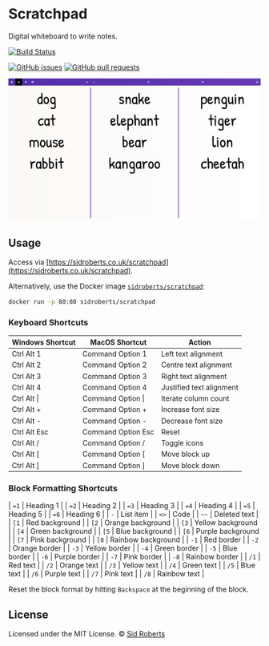 # Scratchpad

Digital whiteboard to write notes.

[![Build Status](https://img.shields.io/github/actions/workflow/status/SidRoberts/scratchpad/tests.yml?branch=development&style=for-the-badge)](https://github.com/SidRoberts/scratchpad/actions)

[![GitHub issues](https://img.shields.io/github/issues-raw/SidRoberts/scratchpad.svg?style=for-the-badge)](https://github.com/SidRoberts/scratchpad/issues)
[![GitHub pull requests](https://img.shields.io/github/issues-pr-raw/SidRoberts/scratchpad.svg?style=for-the-badge)](https://github.com/SidRoberts/scratchpad/pulls)

![](screenshot.png)

## Usage

Access via [https://sidroberts.co.uk/scratchpad](https://sidroberts.co.uk/scratchpad).

Alternatively, use the Docker image [`sidroberts/scratchpad`](https://hub.docker.com/repository/docker/sidroberts/scratchpad):

```bash
docker run -p 80:80 sidroberts/scratchpad
```

### Keyboard Shortcuts

| Windows Shortcut | MacOS Shortcut     | Action                   |
|------------------|--------------------|--------------------------|
| Ctrl Alt 1       | Command Option 1   | Left text alignment      |
| Ctrl Alt 2       | Command Option 2   | Centre text alignment    |
| Ctrl Alt 3       | Command Option 3   | Right text alignment     |
| Ctrl Alt 4       | Command Option 4   | Justified text alignment |
| Ctrl Alt \|      | Command Option \|  | Iterate column count     |
| Ctrl Alt +       | Command Option +   | Increase font size       |
| Ctrl Alt -       | Command Option -   | Decrease font size       |
| Ctrl Alt Esc     | Command Option Esc | Reset                    |
| Ctrl Alt /       | Command Option /   | Toggle icons             |
| Ctrl Alt \[      | Command Option \[  | Move block up            |
| Ctrl Alt \]      | Command Option \]  | Move block down          |

### Block Formatting Shortcuts

| `=1` | Heading 1          |
| `=2` | Heading 2          |
| `=3` | Heading 3          |
| `=4` | Heading 4          |
| `=5` | Heading 5          |
| `=6` | Heading 6          |
| `-`  | List item          |
| `<>` | Code               |
| `~~` | Deleted text       |
| `[1` | Red background     |
| `[2` | Orange background  |
| `[3` | Yellow background  |
| `[4` | Green background   |
| `[5` | Blue background    |
| `[6` | Purple background  |
| `[7` | Pink background    |
| `[8` | Rainbow background |
| `-1` | Red border         |
| `-2` | Orange border      |
| `-3` | Yellow border      |
| `-4` | Green border       |
| `-5` | Blue border        |
| `-6` | Purple border      |
| `-7` | Pink border        |
| `-8` | Rainbow border     |
| `/1` | Red text           |
| `/2` | Orange text        |
| `/3` | Yellow text        |
| `/4` | Green text         |
| `/5` | Blue text          |
| `/6` | Purple text        |
| `/7` | Pink text          |
| `/8` | Rainbow text       |

Reset the block format by hitting `Backspace` at the beginning of the block.

## License

Licensed under the MIT License.
© [Sid Roberts](https://github.com/SidRoberts)
